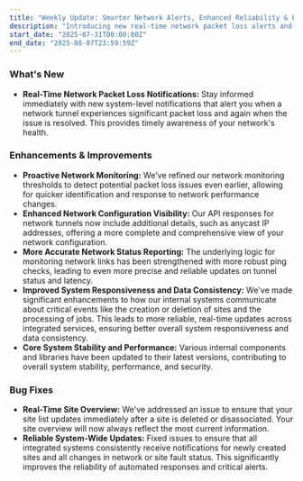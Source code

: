 ```yaml
---
title: "Weekly Update: Smarter Network Alerts, Enhanced Reliability & Performance"
description: "Introducing new real-time network packet loss alerts and enhanced monitoring. This week also brings critical fixes for site updates and improved system reliability for a smoother experience."
start_date: "2025-07-31T00:00:00Z"
end_date: "2025-08-07T23:59:59Z"
---
```


### What's New

*   **Real-Time Network Packet Loss Notifications:** Stay informed immediately with new system-level notifications that alert you when a network tunnel experiences significant packet loss and again when the issue is resolved. This provides timely awareness of your network's health.

### Enhancements & Improvements

*   **Proactive Network Monitoring:** We've refined our network monitoring thresholds to detect potential packet loss issues even earlier, allowing for quicker identification and response to network performance changes.
*   **Enhanced Network Configuration Visibility:** Our API responses for network tunnels now include additional details, such as anycast IP addresses, offering a more complete and comprehensive view of your network configuration.
*   **More Accurate Network Status Reporting:** The underlying logic for monitoring network links has been strengthened with more robust ping checks, leading to even more precise and reliable updates on tunnel status and latency.
*   **Improved System Responsiveness and Data Consistency:** We've made significant enhancements to how our internal systems communicate about critical events like the creation or deletion of sites and the processing of jobs. This leads to more reliable, real-time updates across integrated services, ensuring better overall system responsiveness and data consistency.
*   **Core System Stability and Performance:** Various internal components and libraries have been updated to their latest versions, contributing to overall system stability, performance, and security.

### Bug Fixes

*   **Real-Time Site Overview:** We've addressed an issue to ensure that your site list updates immediately after a site is deleted or disassociated. Your site overview will now always reflect the most current information.
*   **Reliable System-Wide Updates:** Fixed issues to ensure that all integrated systems consistently receive notifications for newly created sites and all changes in network or site fault status. This significantly improves the reliability of automated responses and critical alerts.
